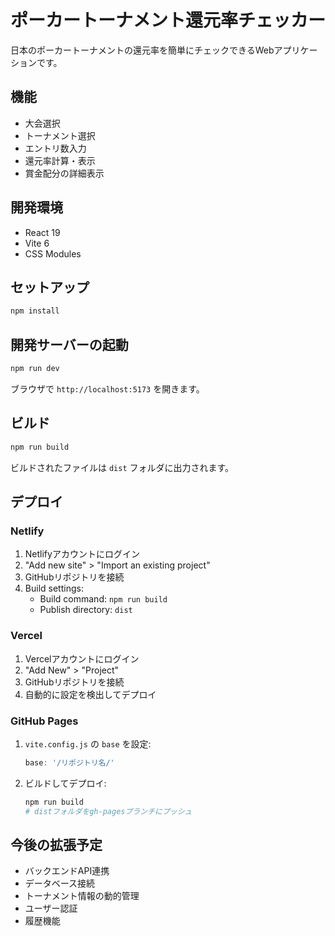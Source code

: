 # ポーカートーナメント還元率チェッカー

日本のポーカートーナメントの還元率を簡単にチェックできるWebアプリケーションです。

## 機能

- 大会選択
- トーナメント選択
- エントリ数入力
- 還元率計算・表示
- 賞金配分の詳細表示

## 開発環境

- React 19
- Vite 6
- CSS Modules

## セットアップ

```bash
npm install
```

## 開発サーバーの起動

```bash
npm run dev
```

ブラウザで `http://localhost:5173` を開きます。

## ビルド

```bash
npm run build
```

ビルドされたファイルは `dist` フォルダに出力されます。

## デプロイ

### Netlify

1. Netlifyアカウントにログイン
2. "Add new site" > "Import an existing project"
3. GitHubリポジトリを接続
4. Build settings:
   - Build command: `npm run build`
   - Publish directory: `dist`

### Vercel

1. Vercelアカウントにログイン
2. "Add New" > "Project"
3. GitHubリポジトリを接続
4. 自動的に設定を検出してデプロイ

### GitHub Pages

1. `vite.config.js` の `base` を設定:
   ```js
   base: '/リポジトリ名/'
   ```
2. ビルドしてデプロイ:
   ```bash
   npm run build
   # distフォルダをgh-pagesブランチにプッシュ
   ```

## 今後の拡張予定

- バックエンドAPI連携
- データベース接続
- トーナメント情報の動的管理
- ユーザー認証
- 履歴機能
